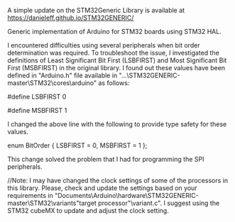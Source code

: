 A simple update on the STM32Generic Library is available at https://danieleff.github.io/STM32GENERIC/

Generic implementation of Arduino for STM32 boards using STM32 HAL.

I encountered difficulties using several peripherals when bit order determination was required. To troubleshoot the issue, I investigated the definitions of Least Significant Bit First (LSBFIRST) and Most Significant Bit First (MSBFIRST) in the original library. I found out these values have been defined in "Arduino.h" file available in "...\STM32GENERIC-master\STM32\cores\arduino" as follows:

#define LSBFIRST 0

#define MSBFIRST 1

I changed the above line with the following to provide type safety for these values.

enum BitOrder { LSBFIRST = 0, MSBFIRST = 1 };

This change solved the problem that I had for programming the SPI peripherals.

//Note: I may have changed the clock settings of some of the processors in this library. Please, check and update the settings based on your requirements in "Documents\Arduino\hardware\STM32GENERIC-master\STM32\variants\"target processor"\variant.c". I suggest using the STM32 cubeMX to update and adjust the clock setting. 




